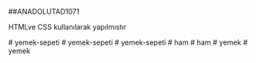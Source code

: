 ##ANADOLUTAD1071


HTMLve CSS kullanılarak yapılmıstır


<img src="gifyemek.gif" alt="">#   y e m e k - s e p e t i  
 #   y e m e k - s e p e t i  
 #   y e m e k - s e p e t i  
 #   h a m  
 #   h a m  
 #   y e m e k  
 #   y e m e k  
 